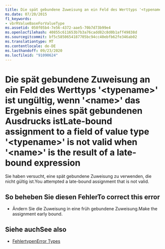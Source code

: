 ```yaml
---
title: Die spät gebundene Zuweisung an ein Feld des Werttyps '<typename>' ist ungültig, wenn '<name>' das Ergebnis eines spät gebundenen Ausdrucks ist
ms.date: 07/20/2015
f1_keywords:
- vbrRValueBaseForValueType
ms.assetid: 050f05b4-7e56-4372-aae5-70b7d73b99e4
ms.openlocfilehash: 40855c611653b7b3a76cadd82c8d0b1aff49838d
ms.sourcegitcommit: bf5c5850654187705bc94cc40ebfb62fe346ab02
ms.translationtype: MT
ms.contentlocale: de-DE
ms.lasthandoff: 09/23/2020
ms.locfileid: "91090624"
---
```

# <a name="late-bound-assignment-to-a-field-of-value-type-typename-is-not-valid-when-name-is-the-result-of-a-late-bound-expression"></a><span data-ttu-id="80692-102">Die spät gebundene Zuweisung an ein Feld des Werttyps '\<typename>' ist ungültig, wenn '\<name>' das Ergebnis eines spät gebundenen Ausdrucks ist</span><span class="sxs-lookup"><span data-stu-id="80692-102">Late-bound assignment to a field of value type '\<typename>' is not valid when '\<name>' is the result of a late-bound expression</span></span>

<span data-ttu-id="80692-103">Sie haben versucht, eine spät gebundene Zuweisung zu verwenden, die nicht gültig ist.</span><span class="sxs-lookup"><span data-stu-id="80692-103">You attempted a late-bound assignment that is not valid.</span></span>  
  
## <a name="to-correct-this-error"></a><span data-ttu-id="80692-104">So beheben Sie diesen Fehler</span><span class="sxs-lookup"><span data-stu-id="80692-104">To correct this error</span></span>  
  
- <span data-ttu-id="80692-105">Ändern Sie die Zuweisung in eine früh gebundene Zuweisung.</span><span class="sxs-lookup"><span data-stu-id="80692-105">Make the assignment early bound.</span></span>  
  
## <a name="see-also"></a><span data-ttu-id="80692-106">Siehe auch</span><span class="sxs-lookup"><span data-stu-id="80692-106">See also</span></span>

- [<span data-ttu-id="80692-107">Fehlertypen</span><span class="sxs-lookup"><span data-stu-id="80692-107">Error Types</span></span>](../programming-guide/language-features/error-types.md)
